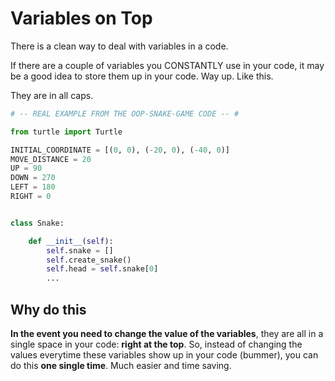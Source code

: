 # Variables on Top

There is a clean way to deal with variables in a code.

 If there are a couple of variables you CONSTANTLY use in your code, it may be a good idea to store them up in your code. Way up. Like this.

 They are in all caps.

```python
# -- REAL EXAMPLE FROM THE OOP-SNAKE-GAME CODE -- #

from turtle import Turtle

INITIAL_COORDINATE = [(0, 0), (-20, 0), (-40, 0)]
MOVE_DISTANCE = 20
UP = 90
DOWN = 270
LEFT = 180
RIGHT = 0


class Snake:

    def __init__(self):
        self.snake = []
        self.create_snake()
        self.head = self.snake[0]
        ...
```

## Why do this

**In the event you need to change the value of the variables**, they are all in a single space in your code: **right at the top**. So, instead of changing the values everytime these variables show up in your code (bummer), you can do this **one single time**. Much easier and time saving.
